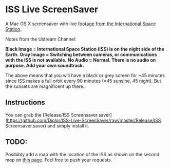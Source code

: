 # ISS Live ScreenSaver


A Mac OS X screensaver with live [footage from the International Space Station](http://www.ustream.tv/channel/iss-hdev-payload).

Notes from the Ustream Channel:

**Black Image = International Space Station (ISS) is on the night side of the Earth.**
**Gray Image = Switching between cameras, or communications with the ISS is not available.**
**No Audio = Normal. There is no audio on purpose. Add your own soundtrack.**

The above means that you will have a black or grey screen for ~45 minutes since ISS makes a full orbit every 90 minutes (=45 sunsine, 45 night). But the sunsets are magnificent up there..


## Instructions

You can grab the [Release/ISS Screensaver.saver](https://github.com/Diolor/ISS-Live-ScreenSaver/raw/master/Release/ISS Screensaver.saver) and simply install it.

## TODO:

Posibibly add a map with the location of the ISS as shown on the second map on [this page](http://iss.astroviewer.net/). Feel free to push your requests.
